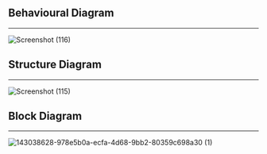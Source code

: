 ## Behavioural Diagram
---
![Screenshot (116)](https://user-images.githubusercontent.com/89703188/132464828-8cac837f-3f8d-449c-aa5b-bc58e74e583d.png)

## Structure Diagram
---
![Screenshot (115)](https://user-images.githubusercontent.com/89703188/132464510-1e2fe0e7-10e4-4d3e-a2c6-e9b34b8097b1.png)

## Block Diagram
---
![143038628-978e5b0a-ecfa-4d68-9bb2-80359c698a30 (1)](https://user-images.githubusercontent.com/98883917/156507671-8b2f985c-98f7-4be0-8990-80bb317550b7.png)
